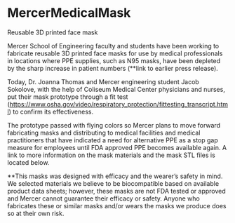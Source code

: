 # MercerMedicalMask
Reusable 3D printed face mask

Mercer School of Engineering faculty and students have been working to fabricate reusable 3D printed face masks for use by medical professionals in locations where PPE supplies, such as N95 masks, have been depleted by the sharp increase in patient numbers (**link to earlier press release).  

Today, Dr. Joanna Thomas and Mercer engineering student Jacob Sokolove, with the help of Coliseum Medical Center physicians and nurses, put their mask prototype through a fit test (https://www.osha.gov/video/respiratory_protection/fittesting_transcript.html) to confirm its effectiveness.  

The prototype passed with flying colors so Mercer plans to move forward fabricating masks and distributing to medical facilities and medical practitioners that have indicated a need for alternative PPE as a stop gap measure for employees until FDA approved PPE becomes available again. A link to more information on the mask materials and the mask STL files is located below.     

**This masks was designed with efficacy and the wearer’s safety in mind. We selected materials we believe to be biocompatible based on available product data sheets; however, these masks are not FDA tested or approved and Mercer cannot guarantee their efficacy or safety. Anyone who fabricates these or similar masks and/or wears the masks we produce does so at their own risk.
